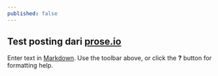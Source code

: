 ```yaml
---
published: false
---
```


## Test posting dari [prose.io](http://prose.io)

Enter text in [Markdown](http://daringfireball.net/projects/markdown/). Use the toolbar above, or click the **?** button for formatting help.
